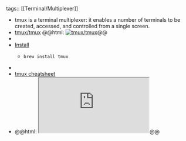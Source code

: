 tags:: [[Terminal/Multiplexer]]

- tmux is a terminal multiplexer: it enables a number of terminals to be created, accessed, and controlled from a single screen.
- [tmux/tmux](https://github.com/tmux/tmux)
  @@html: <a href="https://github.com/tmux/tmux/"><img src="https://github-readme-stats-astronomer.vercel.app/api/pin/?username=tmux&repo=tmux&theme=tokyonight" alt="tmux/tmux"/></a>@@
-
- [Install](https://github.com/tmux/tmux/wiki/Installing)
	- ```shell
	  brew install tmux
	  ```
-
- [tmux cheatsheet](https://tmuxcheatsheet.com/)
- @@html: <iframe src="https://tmuxcheatsheet.com/" class="browser-tab"></iframe>@@